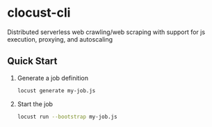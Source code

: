 # clocust-cli

Distributed serverless web crawling/web scraping with support for js execution, proxying, and autoscaling

## Quick Start

1. Generate a job definition
    ```sh
    locust generate my-job.js
    ```
1. Start the job
    ```sh
    locust run --bootstrap my-job.js
    ```